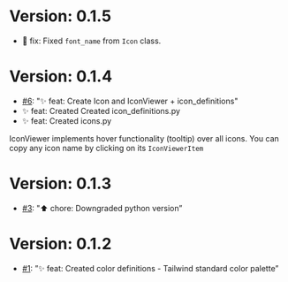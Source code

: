 Version: 0.1.5
==============

* 🐛 fix: Fixed `font_name` from `Icon` class.


Version: 0.1.4
==============

* [#6](https://github.com/kivy-school/kivy-widgets/pull/7): "✨ feat: Create Icon and IconViewer + icon_definitions"
* ✨ feat: Created Created icon_definitions.py
* ✨ feat: Created icons.py

IconViewer implements hover functionality (tooltip) over all icons. You can copy any icon name by clicking on its `IconViewerItem`

Version: 0.1.3
==============

* [#3](https://github.com/kivy-school/kivy-widgets/pull/3): "⬆️ chore: Downgraded python version”

Version: 0.1.2
==============

* [#1](https://github.com/kivy-school/kivy-widgets/issues/1): ”✨ feat: Created color definitions - Tailwind standard color palette”